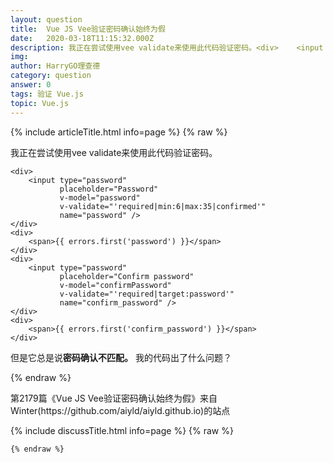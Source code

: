```yaml
---
layout: question
title:  Vue JS Vee验证密码确认始终为假
date:   2020-03-18T11:15:32.000Z
description: 我正在尝试使用vee validate来使用此代码验证密码。<div>    <input type="password"           p...
img: 
author: HarryGO理查德
category: question
answer: 0
tags: 验证 Vue.js
topic: Vue.js
---
```

<div class="article-root">
  <div class="article">
    {% include articleTitle.html info=page %}
    {% raw %}
    <div class="article-content"><p><font style="vertical-align: inherit;"><font style="vertical-align: inherit;">我正在尝试使用vee validate来使用此代码验证密码。</font></font></p>

<pre><code>&lt;div&gt;<font></font>
    &lt;input type="password"<font></font>
           placeholder="Password"<font></font>
           v-model="password"<font></font>
           v-validate="'required|min:6|max:35|confirmed'"<font></font>
           name="password" /&gt;<font></font>
&lt;/div&gt;<font></font>
&lt;div&gt;<font></font>
    &lt;span&gt;{{ errors.first('password') }}&lt;/span&gt;<font></font>
&lt;/div&gt;<font></font>
&lt;div&gt;<font></font>
    &lt;input type="password"<font></font>
           placeholder="Confirm password"<font></font>
           v-model="confirmPassword"<font></font>
           v-validate="'required|target:password'"<font></font>
           name="confirm_password" /&gt;<font></font>
&lt;/div&gt;<font></font>
&lt;div&gt;<font></font>
    &lt;span&gt;{{ errors.first('confirm_password') }}&lt;/span&gt;<font></font>
&lt;/div&gt;<font></font>
</code></pre>

<p><font style="vertical-align: inherit;"><font style="vertical-align: inherit;">但是它总是说</font></font><strong><font style="vertical-align: inherit;"><font style="vertical-align: inherit;">密码确认不匹配。</font></font></strong><font style="vertical-align: inherit;"><font style="vertical-align: inherit;">
我的代码出了什么问题？</font></font></p></div>
    {% endraw %}
  </div>
  <p class="winter_mark">第2179篇《Vue JS Vee验证密码确认始终为假》来自Winter(https://github.com/aiyld/aiyld.github.io)的站点</p>
  <div class="discuss-wrapper">
    {% include discussTitle.html info=page %}
    {% raw %}
    
    {% endraw %}
  </div>
<div>
